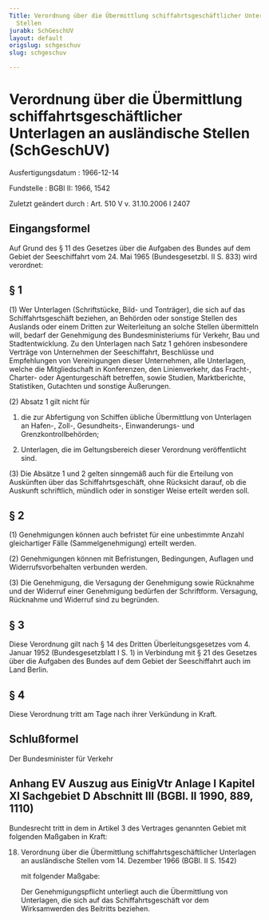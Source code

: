 ```yaml
---
Title: Verordnung über die Übermittlung schiffahrtsgeschäftlicher Unterlagen an ausländische
  Stellen
jurabk: SchGeschUV
layout: default
origslug: schgeschuv
slug: schgeschuv

---
```


# Verordnung über die Übermittlung schiffahrtsgeschäftlicher Unterlagen an ausländische Stellen (SchGeschUV)

Ausfertigungsdatum
:   1966-12-14

Fundstelle
:   BGBl II: 1966, 1542

Zuletzt geändert durch
:   Art. 510 V v. 31.10.2006 I 2407


## Eingangsformel

Auf Grund des § 11 des Gesetzes über die Aufgaben des Bundes auf dem
Gebiet der Seeschiffahrt vom 24. Mai 1965 (Bundesgesetzbl. II S. 833)
wird verordnet:


## § 1

(1) Wer Unterlagen (Schriftstücke, Bild- und Tonträger), die sich auf
das Schiffahrtsgeschäft beziehen, an Behörden oder sonstige Stellen
des Auslands oder einem Dritten zur Weiterleitung an solche Stellen
übermitteln will, bedarf der Genehmigung des Bundesministeriums für
Verkehr, Bau und Stadtentwicklung. Zu den Unterlagen nach Satz 1
gehören insbesondere Verträge von Unternehmen der Seeschiffahrt,
Beschlüsse und Empfehlungen von Vereinigungen dieser Unternehmen, alle
Unterlagen, welche die Mitgliedschaft in Konferenzen, den
Linienverkehr, das Fracht-, Charter- oder Agenturgeschäft betreffen,
sowie Studien, Marktberichte, Statistiken, Gutachten und sonstige
Äußerungen.

(2) Absatz 1 gilt nicht für

1.  die zur Abfertigung von Schiffen übliche Übermittlung von Unterlagen
    an Hafen-, Zoll-, Gesundheits-, Einwanderungs- und
    Grenzkontrollbehörden;


2.  Unterlagen, die im Geltungsbereich dieser Verordnung veröffentlicht
    sind.




(3) Die Absätze 1 und 2 gelten sinngemäß auch für die Erteilung von
Auskünften über das Schiffahrtsgeschäft, ohne Rücksicht darauf, ob die
Auskunft schriftlich, mündlich oder in sonstiger Weise erteilt werden
soll.


## § 2

(1) Genehmigungen können auch befristet für eine unbestimmte Anzahl
gleichartiger Fälle (Sammelgenehmigung) erteilt werden.

(2) Genehmigungen können mit Befristungen, Bedingungen, Auflagen und
Widerrufsvorbehalten verbunden werden.

(3) Die Genehmigung, die Versagung der Genehmigung sowie Rücknahme und
der Widerruf einer Genehmigung bedürfen der Schriftform. Versagung,
Rücknahme und Widerruf sind zu begründen.


## § 3

Diese Verordnung gilt nach § 14 des Dritten Überleitungsgesetzes vom
4\. Januar 1952 (Bundesgesetzblatt I S. 1) in Verbindung mit § 21 des
Gesetzes über die Aufgaben des Bundes auf dem Gebiet der Seeschiffahrt
auch im Land Berlin.


## § 4

Diese Verordnung tritt am Tage nach ihrer Verkündung in Kraft.


## Schlußformel

Der Bundesminister für Verkehr


## Anhang EV Auszug aus EinigVtr Anlage I Kapitel XI Sachgebiet D Abschnitt III (BGBl. II 1990, 889, 1110)

Bundesrecht tritt in dem in Artikel 3 des Vertrages genannten Gebiet
mit folgenden Maßgaben in Kraft:

18. Verordnung über die Übermittlung schiffahrtsgeschäftlicher Unterlagen
    an ausländische Stellen vom 14. Dezember 1966 (BGBl. II S. 1542)

    mit folgender Maßgabe:

    Der Genehmigungspflicht unterliegt auch die Übermittlung von
    Unterlagen, die sich auf das Schiffahrtsgeschäft vor dem Wirksamwerden
    des Beitritts beziehen.




